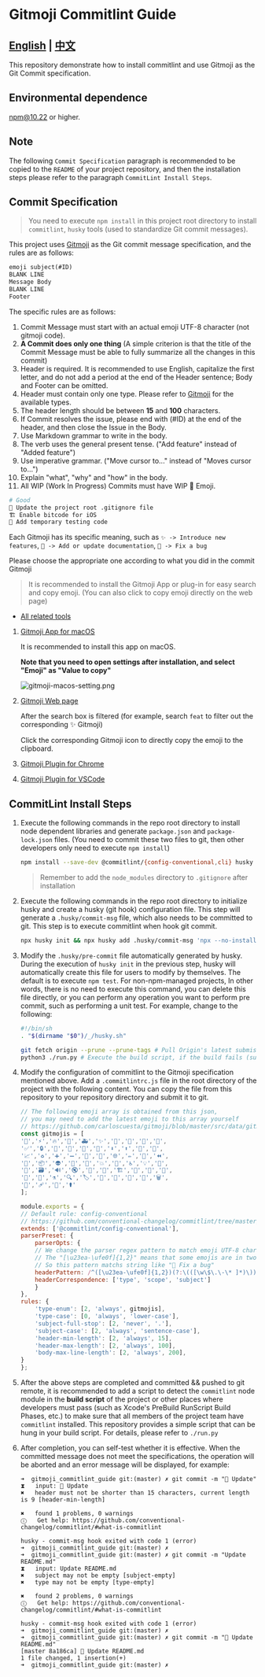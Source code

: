 # Gitmoji Commitlint Guide

## [English](README.md) | [中文](README_zh.md)

This repository demonstrate how to install commitlint and use Gitmoji as the Git Commit specification.

## Environmental dependence

npm@10.22 or higher.

## Note

The following `Commit Specification` paragraph is recommended to be copied to the `README` of your project repository,
and then the installation steps please refer to the paragraph `CommitLint Install Steps`.

## Commit Specification

> You need to execute `npm install` in this project root directory to install `commitlint`, `husky` tools (used to standardize Git commit messages).

This project uses [Gitmoji](https://gitmoji.dev) as the Git commit message specification, and the rules are as follows:

```txt
emoji subject(#ID)
BLANK LINE
Message Body
BLANK LINE
Footer
```

The specific rules are as follows:

1. Commit Message must start with an actual emoji UTF-8 character (not gitmoji code).
2. **A Commit does only one thing** (A simple criterion is that the title of the Commit Message must be able to fully summarize all the changes in this commit)
3. Header is required. It is recommended to use English, capitalize the first letter, and do not add a period at the end of the Header sentence; Body and Footer can be omitted.
4. Header must contain only one type. Please refer to [Gitmoji](https://gitmoji.dev) for the available types.
5. The header length should be between **15** and **100** characters.
6. If Commit resolves the issue, please end with (#ID) at the end of the header, and then close the Issue in the Body.
7. Use Markdown grammar to write in the body.
8. The verb uses the general present tense. ("Add feature" instead of "Added feature")
9. Use imperative grammar. ("Move cursor to..." instead of "Moves cursor to...")
10. Explain "what", "why" and "how" in the body.
11. All WIP (Work In Progress) Commits must have WIP 🚧 Emoji.

```sh
# Good
🙈 Update the project root .gitignore file
🏗 Enable bitcode for iOS
🚧 Add temporary testing code
```

Each Gitmoji has its specific meaning, such as `✨ -> Introduce new features`, `📝 -> Add or update documentation`, `🐛 -> Fix a bug`

Please choose the appropriate one according to what you did in the commit Gitmoji

> It is recommended to install the Gitmoji App or plug-in for easy search and copy emoji. (You can also click to copy emoji directly on the web page)

- [All related tools](https://gitmoji.dev/related-tools)

1. [Gitmoji App for macOS](https://github.com/lovetodream/gitimoji)

    It is recommended to install this app on macOS.

    **Note that you need to open settings after installation, and select "Emoji" as "Value to copy"**

    ![gitmoji-macos-setting.png](https://i.loli.net/2021/03/27/5fcQaCUbVuKnFdk.png)

2. [Gitmoji Web page](https://gitmoji.dev)

    After the search box is filtered (for example, search `feat` to filter out the corresponding ✨ Gitmoji)

    Click the corresponding Gitmoji icon to directly copy the emoji to the clipboard.

3. [Gitmoji Plugin for Chrome](https://github.com/johannchopin/gitmoji-browser-extension)

4. [Gitmoji Plugin for VSCode](https://github.com/vtrois/gitmoji-vscode)

## CommitLint Install Steps

1. Execute the following commands in the repo root directory to install node dependent libraries and generate `package.json` and `package-lock.json` files. (You need to commit these two files to git, then other developers only need to execute `npm install`)

    ```sh
    npm install --save-dev @commitlint/{config-conventional,cli} husky
    ```

    > Remember to add the `node_modules` directory to `.gitignore` after installation

2. Execute the following commands in the repo root directory to initialize husky and create a husky (git hook) configuration file. This step will generate a `.husky/commit-msg` file, which also needs to be committed to git. This step is to execute commitlint when hook git commit.

    ```sh
    npx husky init && npx husky add .husky/commit-msg 'npx --no-install commitlint --edit "$1"'
    ```

3. Modify the `.husky/pre-commit` file automatically generated by husky. During the execution of `husky init` in the previous step, husky will automatically create this file for users to modify by themselves. The default is to execute `npm test`. For non-npm-managed projects, In other words, there is no need to execute this command, you can delete this file directly, or you can perform any operation you want to perform pre commit, such as performing a unit test. For example, change to the following:

    ```sh
    #!/bin/sh
    . "$(dirname "$0")/_/husky.sh"

    git fetch origin --prune --prune-tags # Pull Origin's latest submission and prune local redundant tags
    python3 ./run.py # Execute the build script, if the build fails (such as sys.exit(1) in the middle), the commit will be aborted
    ```

4. Modify the configuration of commitlint to the Gitmoji specification mentioned above. Add a `.commitlintrc.js` file in the root directory of the project with the following content. You can copy the file from this repository to your repository directory and submit it to git.

    ```js
    // The following emoji array is obtained from this json,
    // you may need to add the latest emoji to this array yourself
    // https://github.com/carloscuesta/gitmoji/blob/master/src/data/gitmojis.json
    const gitmojis = [
    '🎨','⚡️','🔥','🐛','🚑','✨','📝','🚀','💄','🎉',
    '✅','🔒','🔖','🚨','🚧','💚','⬇️','⬆️','📌','👷',
    '📈','♻️','➕','➖','🔧','🔨','🌐','✏️','💩','⏪',
    '🔀','📦','👽','🚚','📄','💥','🍱','♿️','💡','🍻',
    '💬','🗃','🔊','🔇','👥','🚸','🏗','📱','🤡','🥚',
    '🙈','📸','⚗','🔍','🏷️','🌱','🚩','🥅','💫','🗑',
    '🛂','🩹','🧐','⚰️'
    ];

    module.exports = {
    // Default rule: config-conventional
    // https://github.com/conventional-changelog/commitlint/tree/master/%40commitlint/config-conventional#rules
    extends: ['@commitlint/config-conventional'],
    parserPreset: {
        parserOpts: {
        // We change the parser regex pattern to match emoji UTF-8 character
        // The "[\u23ea-\ufe0f]{1,2}" means that some emojis are in two bytes but not one
        // So this pattern matchs string like "🐛 Fix a bug"
        headerPattern: /^([\u23ea-\ufe0f]{1,2})(?:\(([\w\$\.\-\* ]*)\))? (.*)$/,
        headerCorrespondence: ['type', 'scope', 'subject']
        }
    },
    rules: {
        'type-enum': [2, 'always', gitmojis],
        'type-case': [0, 'always', 'lower-case'],
        'subject-full-stop': [2, 'never', '.'],
        'subject-case': [2, 'always', 'sentence-case'],
        'header-min-length': [2, 'always', 15],
        'header-max-length': [2, 'always', 100],
        'body-max-line-length': [2, 'always', 200],
    }
    };
    ```

5. After the above steps are completed and committed && pushed to git remote, it is recommended to add a script to detect the `commitlint` node module in the **build script** of the project or other places where developers must pass (such as Xcode's PreBuild RunScript Build Phases, etc.) to make sure that all members of the project team have `commitlint` installed. This repository provides a simple script that can be hung in your build script. For details, please refer to `./run.py`

6. After completion, you can self-test whether it is effective. When the committed message does not meet the specifications, the operation will be aborted and an error message will be displayed, for example:

    ```blank
    ➜  gitmoji_commitlint_guide git:(master) ✗ git commit -m "📝 Update"
    ⧗   input: 📝 Update
    ✖   header must not be shorter than 15 characters, current length is 9 [header-min-length]

    ✖   found 1 problems, 0 warnings
    ⓘ   Get help: https://github.com/conventional-changelog/commitlint/#what-is-commitlint

    husky - commit-msg hook exited with code 1 (error)
    ➜  gitmoji_commitlint_guide git:(master) ✗
    ➜  gitmoji_commitlint_guide git:(master) ✗ git commit -m "Update README.md"
    ⧗   input: Update README.md
    ✖   subject may not be empty [subject-empty]
    ✖   type may not be empty [type-empty]

    ✖   found 2 problems, 0 warnings
    ⓘ   Get help: https://github.com/conventional-changelog/commitlint/#what-is-commitlint

    husky - commit-msg hook exited with code 1 (error)
    ➜  gitmoji_commitlint_guide git:(master) ✗
    ➜  gitmoji_commitlint_guide git:(master) ✗ git commit -m "📝 Update README.md"
    [master 8a186ca] 📝 Update README.md
    1 file changed, 1 insertion(+)
    ➜  gitmoji_commitlint_guide git:(master) ✗
    ```
